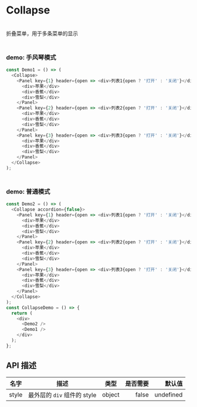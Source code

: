 # Collapse

<br/> 折叠菜单，用于多条菜单的显示<br/>

### <br/> demo: 手风琴模式<br/>

```js
const Demo1 = () => (
  <Collapse>
    <Panel key={1} header={open => <div>列表1{open ? '打开' : '关闭'}</div>}>
      <div>苹果</div>
      <div>香蕉</div>
      <div>雪梨</div>
    </Panel>
    <Panel key={2} header={open => <div>列表2{open ? '打开' : '关闭'}</div>}>
      <div>苹果</div>
      <div>香蕉</div>
      <div>雪梨</div>
    </Panel>
    <Panel key={3} header={open => <div>列表3{open ? '打开' : '关闭'}</div>}>
      <div>苹果</div>
      <div>香蕉</div>
      <div>雪梨</div>
    </Panel>
  </Collapse>
);
```

### <br/> demo: 普通模式<br/>

```js
const Demo2 = () => (
  <Collapse accordion={false}>
    <Panel key={1} header={open => <div>列表1{open ? '打开' : '关闭'}</div>}>
      <div>苹果</div>
      <div>香蕉</div>
      <div>雪梨</div>
    </Panel>
    <Panel key={2} header={open => <div>列表2{open ? '打开' : '关闭'}</div>}>
      <div>苹果</div>
      <div>香蕉</div>
      <div>雪梨</div>
    </Panel>
    <Panel key={3} header={open => <div>列表3{open ? '打开' : '关闭'}</div>}>
      <div>苹果</div>
      <div>香蕉</div>
      <div>雪梨</div>
    </Panel>
  </Collapse>
);
const CollapseDemo = () => {
  return (
    <div>
      <Demo2 />
      <Demo1 />
    </div>
  );
};
```

## API 描述

| 名字  |            描述             |  类型  | 是否需要 |    默认值 |
| ----- | :-------------------------: | :----: | -------: | --------: |
| style | 最外层的 `div` 组件的 style | object |    false | undefined |
